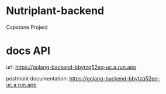 # Nutriplant-backend
Capstone Project

# docs API
url: https://golang-backend-bbytzq52eq-uc.a.run.app

postmant documentation: https://golang-backend-bbytzq52eq-uc.a.run.app
